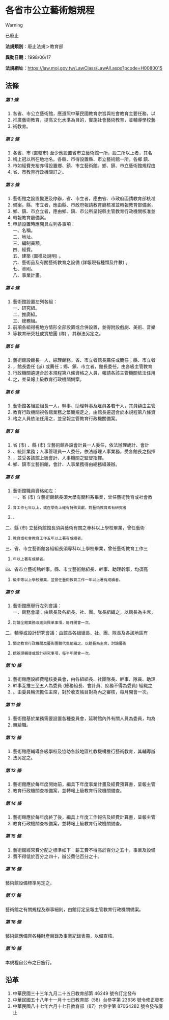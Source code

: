 # 各省市公立藝術館規程


> [!WARNING]
> 已廢止


**法規類別**：廢止法規＞教育部

**異動日期**：1998/06/17  

**法規網址**：https://law.moj.gov.tw/LawClass/LawAll.aspx?pcode=H0080015



## 法條
##### 第 1 條
1. 各省、市公立藝術館，應遵照中華民國教育宗旨與社會教育主要任務，以
1. 推廣藝術教育，提高文化水準為目的，實施社會藝術教育，並輔導學校藝
1. 術教育。

##### 第 2 條
1. 各省、市 (直轄市) 至少應設置省市立藝術館一所，設二所以上者，其名
1. 稱上冠以所在地地名。各縣、市得設置縣、市立藝術館一所。各鄉  鎮、
1. 市如經費充裕亦得設置鄉、鎮、市立藝術館。鄉、鎮、市立藝術館規程由
1. 省、市教育行政機關訂之。

##### 第 3 條
1. 藝術館之設置變更及停辦，省、市立者，應由省、市政府函請教育部核准
1. 備案。縣、市立者，應由縣、市政府報請教育廳核准並轉報教育部備案，
1. 鄉、鎮、市立立者，應由鄉、鎮、市公所呈報縣主管教育行政機關核准並
1. 轉報教育廳備案。
1. 申請設置時應開具左列各事項：  
一、名稱。  
二、地址。  
三、編制員額。  
四、經費。  
五、建築 (圖樣及說明) 。  
六、藝術品及有關藝術教育之設備 (詳報現有種類及件數) 。  
七、章則。  
八、事業計畫。

##### 第 4 條
1. 藝術館設置左列各組：  
一、研究組。  
二、推廣組。  
三、總務組。
1. 前項各組得視地方情形全部設置或合併設置，並得附設戲劇、美術、音樂
1. 等教育研究社或實驗團 (隊) ，其辦法另定之。

##### 第 5 條
1. 藝術館設館長一人，綜理館務。省、市立者館長薦任或簡任；縣、市立者
1. ，館長委任 (派) 或薦任；鄉、鎮、市立者，館長委任。由各級主管教育
1. 行政機關遴選合於本規程第八條資格之人員，報請各該主管機關依法任用
1. 之，並呈報上級教育行政機關備案。

##### 第 6 條
1. 藝術館各組設組長一人，幹事、助理幹事及雇員各若干人，其員額由主管
1. 教育行政機關視各館業務之繁簡規定之，由館長遴選合於本規程第八條資
1. 格之人員依法任用之，並呈報主管教育行政機關備案。

##### 第 7 條
1. 省 (市) 、縣 (市) 立藝術館各設會計員一人委任，依法辦理歲計、會計
1. 、統計業務；人事管理員一人委任，依法辦理人事業務，受各館長之指揮
1. ，並受各該館上級會計、人事機關之監督指揮。
1. 鄉、鎮市立藝術館，會計、人事業務得由總務組兼辦。

##### 第 8 條
1. 藝術館職員資格如左：  
一、省 (市) 立藝術館館長須大學有關科系畢業，曾任藝術教育或社會教
1.     育工作七年以上，或在學術上確有特殊貢獻，對藝術教育素有研究者
1.     。  
二、縣 (市) 立藝術館館長須與藝術有關之專科以上學校畢業，曾任藝術
1.     教育或社會教育工作五年以上著有成績者。  
三、省、市立藝術館各組組長須專科以上學校畢業，曾任藝術教育工作三
1.     年以上著有成績者。  
四、省市立藝術館幹事，縣、市立藝術館組長、幹事、助理幹事，均須高
1.     級中等以上學校畢業，並曾任藝術教育工作一年以上著有成績者。

##### 第 9 條
1. 藝術館應舉行左列會議：  
一、館務會議：由館長及各組長、社、團、隊長組織之，以館長為主席，
1.     討論全館業務改進與興革事項，每月開會一次。  
二、輔導或設計研究會議：由館長各組組長、社、團、隊長及各該地區有
1.     關之教育行政機關及藝術團體代表組織之，以館長為主席，討論藝術
1.     館辦理輔導或設計研究事項，每半年開會一次。

##### 第 10 條
1. 藝術館應設經費稽核委員會，由各組組長、社團隊長、幹事、隊員、助理
1. 幹事互推三至五人為委員 (總務組長、會計員、庶務不得為委員) 組織之
1. 。由委員輪流擔任主席，對於收支帳目對為內之審核，每月開會一次。

##### 第 11 條
1. 藝術館基於業務需要設置各種委員會，延聘館內外有關人員為委員，均為
1. 無給職。

##### 第 12 條
1. 藝術館應輔導各級學校及協助各該地區社教機構推行藝術教育，其輔導辦
1. 法另定之。

##### 第 13 條
1. 藝術館應於每年度開始前，編具下年度事業計畫及經費預算書，呈報主管
1. 教育行政機關查核備案，並轉報上級教育行政機關備查。

##### 第 14 條
1. 藝術館應於每年度終了後，編具上年度工作報告及經費計算書，呈報主管
1. 教育行政機關查核備案，並轉報上級教育行政機關備查。

##### 第 15 條
1. 藝術館經常費分配之標準如下：薪工費不得高於百分之五十，事業及設備
1. 費不得低於百分之四十，辦公費佔百分之十。

##### 第 16 條
藝術館設備標準另定之。

##### 第 17 條
藝術館之有關規程及辦事細則，由館訂定呈報主管教育行政機關備案。

##### 第 18 條
藝術館應備齊各種財產目錄及事業紀錄表冊，以備查核。

##### 第 19 條
本規程自公布之日施行。

## 沿革
1. 中華民國三十三年九月二十五日教育部第 46249 號令訂定發布
1. 中華民國五十八年十一月十七日教育部（58）台參字第 23636  號令修正發布
1. 中華民國八十七年六月十七日教育部（87）台參字第 87064282 號令發布廢止
